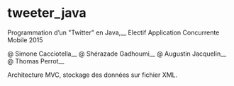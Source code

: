 # tweeter_java

Programmation d’un "Twitter" en Java,__ 
Electif Application Concurrente Mobile 2015

@ Simone Cacciotella__
@ Shérazade Gadhoumi__
@ Augustin Jacquelin__
@ Thomas Perrot__

Architecture MVC, stockage des données sur fichier XML.
